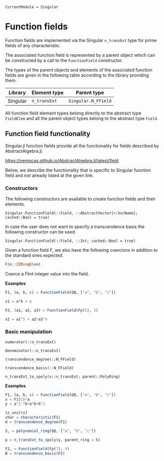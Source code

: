 ```@meta
CurrentModule = Singular
```

# Function fields

Function fields are implemented via the Singular `n_transExt` type for prime fields of any characteristic.

The associated function field is represented by a parent object which can be constructed
by a call to the `FunctionField` constructor.

The types of the parent objects and elements of the associated function fields are given
in the following table according to the library providing them.

 Library        | Element type  | Parent type
----------------|---------------|--------------------
Singular        | `n_transExt`        | `Singular.N_FField`

All function field element types belong directly to the abstract type `FieldElem` and
all the parent object types belong to the abstract type `Field`.

## Function field functionality

Singular.jl function fields provide all the functionality for fields described by
AbstractAlgebra.jl.

<https://nemocas.github.io/AbstractAlgebra.jl/latest/field>

Below, we describe the functionality that is specific to Singular function field and not
already listed at the given link.

### Constructors

The following constructors are available to create function fields and their elements.

```@docs
Singular.FunctionField(::Field, ::AbstractVector{<:VarName}; cached::Bool = true)
```

In case the user does not want to specify a transcendence basis the following
constructor can be used.

```@docs
Singular.FunctionField(::Field, ::Int; cached::Bool = true)
```

Given a function field $F$, we also have the following coercions in addition to the
standard ones expected.

```julia
F(n::ZZRingElem)
```

Coerce a Flint integer value into the field.

**Examples**

```julia
F1, (a, b, c) = FunctionField(QQ, ["a", "b", "c"])

x1 = a*b + c

F2, (a1, a2, a3) = FunctionField(Fp(5), 3)

x2 = a1^5 + a2*a3^4
```

### Basic manipulation

```@docs
numerator(::n_transExt)
```

```@docs
denominator(::n_transExt)
```

```@docs
transcendence_degree(::N_FField)
```

```@docs
transcendence_basis(::N_FField)
```

```@docs
n_transExt_to_spoly(x::n_transExt; parent::PolyRing)
```

**Examples**

```julia
F1, (a, b, c) = FunctionField(QQ, ["a", "b", "c"])
x = F1(5)*a
y = a^2 *b+a*b+b^2

is_unit(x)
char = characteristic(F1)
d = transcendence_degree(F1)

S, = polynomial_ring(QQ, ["a", "b", "c"])

p = n_transExt_to_spoly(y, parent_ring = S)

F2, = FunctionField(Fp(7), 4)
B = transcendence_basis(F2)
```

